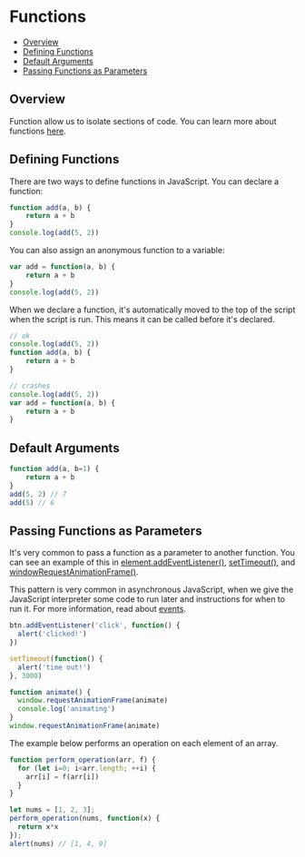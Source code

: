 

# Functions

- [Overview](#overview)
- [Defining Functions](#defining-functions)
- [Default Arguments](#default-arguments)
- [Passing Functions as Parameters](#passing-functions-as-parameters)

## Overview

Function allow us to isolate sections of code. You can learn more about functions [here](https://developer.mozilla.org/en-US/docs/Learn/JavaScript/Building_blocks/Build_your_own_function).


## Defining Functions

There are two ways to define functions in JavaScript. You can declare a function:

```JavaScript
function add(a, b) {
    return a + b
}
console.log(add(5, 2))
```

You can also assign an anonymous function to a variable:

```JavaScript
var add = function(a, b) {
    return a + b
}
console.log(add(5, 2))
```

When we declare a function, it's automatically moved to the top of the script when the script is run. This means it can be called before it's declared.

```javascript
// ok
console.log(add(5, 2))
function add(a, b) {
    return a + b
}

// crashes
console.log(add(5, 2))
var add = function(a, b) {
    return a + b
}
```

## Default Arguments

```javascript
function add(a, b=1) {
    return a + b
}
add(5, 2) // 7
add(5) // 6
```


## Passing Functions as Parameters

It's very common to pass a function as a parameter to another function. You can see an example of this in [element.addEventListener()](12%20-%20Events.md), [setTimeout()](Timing.md), and [windowRequestAnimationFrame()](Timing.md#request-animation-frame).

This pattern is very common in asynchronous JavaScript, when we give the JavaScript interpreter some code to run later and instructions for when to run it. For more information, read about [events](12%20-%20Events.md).

```javascript
btn.addEventListener('click', function() {
  alert('clicked!')
})

setTimeout(function() {
  alert('time out!')
}, 3000)

function animate() {
  window.requestAnimationFrame(animate)
  console.log('animating')
}
window.requestAnimationFrame(animate)
```

The example below performs an operation on each element of an array.

```javascript
function perform_operation(arr, f) {
  for (let i=0; i<arr.length; ++i) {
    arr[i] = f(arr[i])
  }
}

let nums = [1, 2, 3];
perform_operation(nums, function(x) {
  return x*x
});
alert(nums) // [1, 4, 9]
```